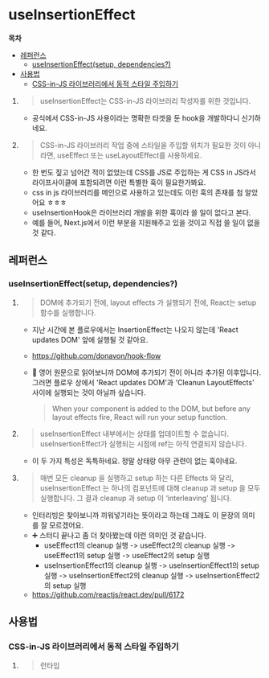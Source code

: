 # useInsertionEffect

**목차**

- [레퍼런스](#레퍼런스)
  - [useInsertionEffect(setup, dependencies?)](#useinsertioneffectsetup-dependencies)
- [사용법](#사용법)
  - [CSS-in-JS 라이브러리에서 동적 스타일 주입하기](#css-in-js-라이브러리에서-동적-스타일-주입하기)

1. > useInsertionEffect는 CSS-in-JS 라이브러리 작성자를 위한 것입니다.

   - 공식에서 CSS-in-JS 사용이라는 명확한 타겟을 둔 hook을 개발하다니 신기하네요.

2. > CSS-in-JS 라이브러리 작업 중에 스타일을 주입할 위치가 필요한 것이 아니라면, useEffect 또는 useLayoutEffect를 사용하세요.

   - 한 번도 짚고 넘어간 적이 없었는데 CSS를 JS로 주입하는 게 CSS in JS라서 라이프사이클에 포함되려면 이런 특별한 훅이 필요한가봐요.
   - css in js 라이브러리를 메인으로 사용하고 있는데도 이런 훅의 존재를 첨 알았어요 ㅎㅎㅎ
   - useInsertionHook은 라이브러리 개발을 위한 훅이라 쓸 일이 없다고 본다.
   - 예를 들어, Next.js에서 이런 부분을 지원해주고 있을 것이고 직접 쓸 일이 없을 것 같다.

## 레퍼런스

### useInsertionEffect(setup, dependencies?)

1. > DOM에 추가되기 전에, layout effects 가 실행되기 전에, React는 setup 함수를 실행합니다.

   - 지난 시간에 본 플로우에서는 InsertionEffect는 나오지 않는데 'React updates DOM' 앞에 실행될 것 같아요.
   - https://github.com/donavon/hook-flow
   - 🚨 영어 원문으로 읽어보니까 DOM에 추가되기 전이 아니라 추가된 이후입니다. 그러면 플로우 상에서 'React updates DOM'과 'Cleanun LayoutEffects' 사이에 실행되는 것이 아닐까 싶습니다.

     > When your component is added to the DOM, but before any layout effects fire, React will run your setup function.

2. > useInsertionEffect 내부에서는 상태를 업데이트할 수 없습니다.
   > useInsertionEffect가 실행되는 시점에 ref는 아직 연결되지 않습니다.

   - 이 두 가지 특성은 독특하네요. 정말 상태랑 아무 관련이 없는 훅이네요.

3. > 매번 모든 cleanup 을 실행하고 setup 하는 다른 Effects 와 달리, useInsertionEffect 는 하나의 컴포넌트에 대해 cleanup 과 setup 을 모두 실행합니다. 그 결과 cleanup 과 setup 이 ‘interleaving’ 됩니다.

   - 인터리빙은 찾아보니까 끼워넣기라는 뜻이라고 하는데 그래도 이 문장의 의미를 잘 모르겠어요.
   - ➕ 스터디 끝나고 좀 더 찾아봤는데 이런 의미인 것 같습니다.
     - useEffect1의 cleanup 실행 -> useEffect2의 cleanup 실행 -> useEffect1의 setup 실행 -> useEffect2의 setup 실행
     - useInsertionEffect1의 cleanup 실행 -> useInsertionEffect1의 setup 실행 -> useInsertionEffect2의 cleanup 실행 -> useInsertionEffect2의 setup 실행
   - https://github.com/reactjs/react.dev/pull/6172

## 사용법

### CSS-in-JS 라이브러리에서 동적 스타일 주입하기

1. > 런타임 <style> 태그 주입은 다음 두 가지 이유로 권장하지 않습니다.
   >
   > 1. 런타임 주입은 브라우저에서 스타일을 훨씬 더 자주 다시 계산하도록 합니다.
   > 2. 런타임 주입이 React 생명주기 중에 잘못된 시점에 발생하면 속도가 매우 느려질 수 있습니다.

   - body 내의 style 태그는 CSSOM을 다시 그리게 해서 그런것 같네요?! https://stackoverflow.com/questions/44371227/when-and-how-do-browsers-render-style-tag-in-body
   - 오 이래서 브라우저 렌더링의 원리를 알아야 되는 거였군요. 예전에 그냥 면접 대비한다고 그냥 외웠는데 🤣

2. > 첫 번째 문제는 해결할 수 없지만 useInsertionEffect를 사용하면 두 번째 문제를 해결할 수 있습니다.

   - 요약하면 다음 두가지 조건이 만족되는 경우 사용하는 목적으로 개발된 hook이군용
   - 1. CSS-in-JS를 이용하여 스타일링
   - 2. 런타임에 <style> 태그를 직접 주입
   - [질문] 그런데 저는 런타임에 style 태그를 직접 주입하는 방식으로 개발을 해본 적이 아예 없어서요. 혹시 이런 경험이 있는 분이 계신지 궁금합니다
   - 뭔가 아무렇지 않게 쓰는 것 중에 사실은 런타임에 스타일을 주입하는 게 있지 않을까 하고 찾아봤는데 styled components가 대표적인 예시인 것 같습니다. 저도 후다닥 찾아본 거라 틀릴 수도 있어요 ㅎㅎ https://bepyan.github.io/blog/2022/css-in-js
   - 일반적으로 이미 배포되어 있는 css-in-js 라이브러리를 사용하기 때문에 이런 방식으로 굳이 개발할 필요가 없었을 것 같기도 합니다.
   - 요새 이런 문제 때문에 zero runtime이나 tailwindcss처럼 유틸리티 퍼스트로 넘어가는 것 같다
   - emotion 쓰다보니까 느려지는 게 체감이 된다
